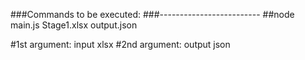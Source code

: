 
###Commands to be executed:
###-------------------------
##node main.js Stage1.xlsx output.json

#1st argument: input xlsx
#2nd argument: output json
